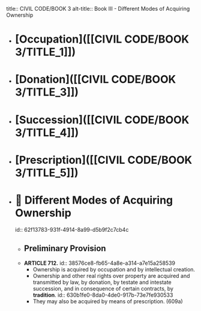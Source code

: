 title:: CIVIL CODE/BOOK 3
alt-title:: Book III - Different Modes of Acquiring Ownership

- # [Occupation]([[CIVIL CODE/BOOK 3/TITLE_1]])
- # [Donation]([[CIVIL CODE/BOOK 3/TITLE_3]])
- # [Succession]([[CIVIL CODE/BOOK 3/TITLE_4]])
- # [Prescription]([[CIVIL CODE/BOOK 3/TITLE_5]])
- # 🔴 Different Modes of Acquiring Ownership
  id:: 62f13783-931f-4914-8a99-d5b9f2c7cb4c
	- ## Preliminary Provision
	- **ARTICLE 712.**
	  id:: 38576ce8-fb65-4a8e-a314-a7e15a258539
		- Ownership is acquired by occupation and by intellectual creation.
		- Ownership and other real rights over property are acquired and transmitted by law, by donation, by testate and intestate succession, and in consequence of certain contracts, by **tradition**.
		  id:: 630b1fe0-8da0-4de0-917b-73e7fe930533
		- They may also be acquired by means of prescription. (609a)